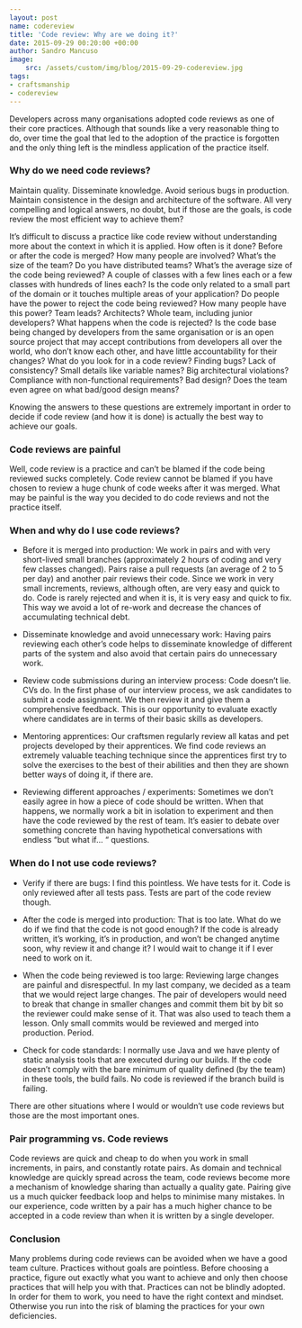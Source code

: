 ```yaml
---
layout: post
name: codereview
title: 'Code review: Why are we doing it?'
date: 2015-09-29 00:20:00 +00:00
author: Sandro Mancuso
image:
    src: /assets/custom/img/blog/2015-09-29-codereview.jpg
tags:
- craftsmanship
- codereview
---
```


Developers across many organisations adopted code reviews as one of their core practices. Although that sounds like a very reasonable thing to do, over time the goal that led to the adoption of the practice is forgotten and the only thing left is the mindless application of the practice itself.

### Why do we need code reviews?

Maintain quality. Disseminate knowledge. Avoid serious bugs in production. Maintain consistence in the design and architecture of the software. All very compelling and logical answers, no doubt, but if those are the goals, is code review the most efficient way to achieve them?

It’s difficult to discuss a practice like code review without understanding more about the context in which it is applied. How often is it done? Before or after the code is merged? How many people are involved? What’s the size of the team? Do you have distributed teams? What’s the average size of the code being reviewed? A couple of classes with a few lines each or a few classes with hundreds of lines each? Is the code only related to a small part of the domain or it touches multiple areas of your application? Do people have the power to reject the code being reviewed? How many people have this power? Team leads? Architects? Whole team, including junior developers? What happens when the code is rejected? Is the code base being changed by developers from the same organisation or is an open source project that may accept contributions from developers all over the world, who don’t know each other, and have little accountability for their changes? What do you look for in a code review? Finding bugs? Lack of consistency? Small details like variable names? Big architectural violations? Compliance with non-functional requirements? Bad design? Does the team even agree on what bad/good design means?

Knowing the answers to these questions are extremely important in order to decide if code review (and how it is done) is actually the best way to achieve our goals.

### Code reviews are painful

Well, code review is a practice and can’t be blamed if the code being reviewed sucks completely. Code review cannot be blamed if you have chosen to review a huge chunk of code weeks after it was merged. What may be painful is the way you decided to do code reviews and not the practice itself.

### When and why do I use code reviews?

* Before it is merged into production: We work in pairs and with very short-lived small branches (approximately 2 hours of coding and very few classes changed). Pairs raise a pull requests (an average of 2 to 5 per day) and another pair reviews their code. Since we work in very small increments, reviews, although often, are very easy and quick to do. Code is rarely rejected and when it is, it is very easy and quick to fix. This way we avoid a lot of re-work and decrease the chances of accumulating technical debt.

* Disseminate knowledge and avoid unnecessary work: Having pairs reviewing each other’s code helps to disseminate knowledge of different parts of the system and also avoid that certain pairs do unnecessary work.
* Review code submissions during an interview process: Code doesn’t lie. CVs do. In the first phase of our interview process, we ask candidates to submit a code assignment. We then review it and give them a comprehensive feedback. This is our opportunity to evaluate exactly where candidates are in terms of their basic skills as developers.
* Mentoring apprentices: Our craftsmen regularly review all katas and pet projects developed by their apprentices. We find code reviews an extremely valuable teaching technique since the apprentices first try to solve the exercises to the best of their abilities and then they are shown better ways of doing it, if there are.
* Reviewing different approaches / experiments: Sometimes we don’t easily agree in how a piece of code should be written. When that happens, we normally work a bit in isolation to experiment and then have the code reviewed by the rest of team. It’s easier to debate over something concrete than having hypothetical conversations with endless “but what if… “ questions.


### When do I not use code reviews?

* Verify if there are bugs: I find this pointless. We have tests for it. Code is only reviewed after all tests pass. Tests are part of the code review though.

* After the code is merged into production: That is too late. What do we do if we find that the code is not good enough? If the code is already written, it’s working, it’s in production, and won’t be changed anytime soon, why review it and change it? I would wait to change it if I ever need to work on it.

* When the code being reviewed is too large: Reviewing large changes are painful and disrespectful. In my last company, we decided as a team that we would reject large changes. The pair of developers would need to break that change in smaller changes and commit them bit by bit so the reviewer could make sense of it. That was also used to teach them a lesson. Only small commits would be reviewed and merged into production. Period.

* Check for code standards: I normally use Java and we have plenty of static analysis tools that are executed during our builds. If the code doesn’t comply with the bare minimum of quality defined (by the team) in these tools, the build fails. No code is reviewed if the branch build is failing.

There are other situations where I would or wouldn’t use code reviews but those are the most important ones.

### Pair programming vs. Code reviews

Code reviews are quick and cheap to do when you work in small increments, in pairs, and constantly rotate pairs. As domain and technical knowledge are quickly spread across the team, code reviews become more a mechanism of knowledge sharing than actually a quality gate. Pairing give us a much quicker feedback loop and helps to minimise many mistakes. In our experience, code written by a pair has a much higher chance to be accepted in a code review than when it is written by a single developer.

### Conclusion

Many problems during code reviews can be avoided when we have a good team culture. Practices without goals are pointless. Before choosing a practice, figure out exactly what you want to achieve and only then choose practices that will help you with that. Practices can not be blindly adopted. In order for them to work, you need to have the right context and mindset. Otherwise you run into the risk of blaming the practices for your own deficiencies.
